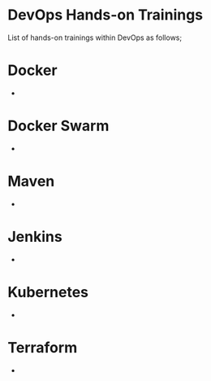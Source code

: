 # DevOps Hands-on Trainings

List of hands-on trainings within DevOps as follows;

# Docker

- 

# Docker Swarm

- 

# Maven

- 

# Jenkins

- 


# Kubernetes

- 

# Terraform

- 